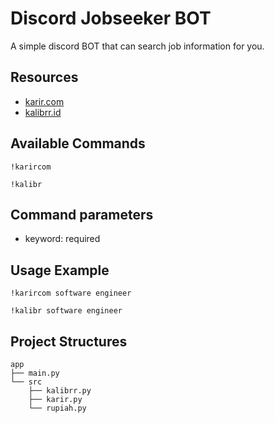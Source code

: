 # Discord Jobseeker BOT
A simple discord BOT that can search job information for you.

## Resources
- [karir.com](https://www.karir.com)
- [kalibrr.id](https://www.kalibrr.id)

## Available Commands
`!karircom` 

`!kalibr`

## Command parameters
- keyword: required

## Usage Example
`!karircom software engineer`

`!kalibr software engineer`

## Project Structures
```
app
├── main.py
└── src
    ├── kalibrr.py
    ├── karir.py
    └── rupiah.py
```